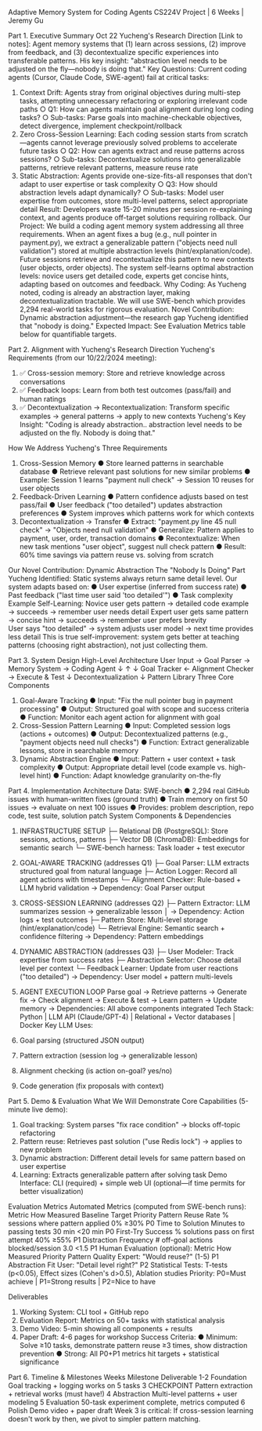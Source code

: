 Adaptive Memory System for Coding Agents
CS224V Project | 6 Weeks | Jeremy Gu 
 
Part 1. Executive Summary
Oct 22 Yucheng's Research Direction [Link to notes]: Agent memory systems that (1) learn across sessions, (2) improve from feedback, and (3) decontextualize specific experiences into transferable patterns. His key insight: "abstraction level needs to be adjusted on the fly—nobody is doing that."
Key Questions: Current coding agents (Cursor, Claude Code, SWE-agent) fail at critical tasks:
1.	Context Drift: Agents stray from original objectives during multi-step tasks, attempting unnecessary refactoring or exploring irrelevant code paths
○	Q1: How can agents maintain goal alignment during long coding tasks?
○	Sub-tasks: Parse goals into machine-checkable objectives, detect divergence, implement checkpoint/rollback
2.	Zero Cross-Session Learning: Each coding session starts from scratch—agents cannot leverage previously solved problems to accelerate future tasks
○	Q2: How can agents extract and reuse patterns across sessions?
○	Sub-tasks: Decontextualize solutions into generalizable patterns, retrieve relevant patterns, measure reuse rate
3.	Static Abstraction: Agents provide one-size-fits-all responses that don't adapt to user expertise or task complexity
○	Q3: How should abstraction levels adapt dynamically?
○	Sub-tasks: Model user expertise from outcomes, store multi-level patterns, select appropriate detail
Result: Developers waste 15-20 minutes per session re-explaining context, and agents produce off-target solutions requiring rollback.
Our Project: We build a coding agent memory system addressing all three requirements. When an agent fixes a bug (e.g., null pointer in payment.py), we extract a generalizable pattern ("objects need null validation") stored at multiple abstraction levels (hint/explanation/code). Future sessions retrieve and recontextualize this pattern to new contexts (user objects, order objects). The system self-learns optimal abstraction levels: novice users get detailed code, experts get concise hints, adapting based on outcomes and feedback.
Why Coding: As Yucheng noted, coding is already an abstraction layer, making decontextualization tractable. We will use SWE-bench which provides 2,294 real-world tasks for rigorous evaluation.
Novel Contribution: Dynamic abstraction adjustment—the research gap Yucheng identified that "nobody is doing."
Expected Impact: See Evaluation Metrics table below for quantifiable targets.
 
Part 2. Alignment with Yucheng's Research Direction
Yucheng's Requirements (from our 10/22/2024 meeting):
1.	✅ Cross-session memory: Store and retrieve knowledge across conversations
2.	✅ Feedback loops: Learn from both test outcomes (pass/fail) and human ratings
3.	✅ Decontextualization → Recontextualization: Transform specific examples → general patterns → apply to new contexts
Yucheng's Key Insight:
"Coding is already abstraction.. abstraction level needs to be adjusted on the fly. Nobody is doing that."
 
How We Address Yucheng's Three Requirements
1. Cross-Session Memory
●	Store learned patterns in searchable database
●	Retrieve relevant past solutions for new similar problems
●	Example: Session 1 learns "payment null check" → Session 10 reuses for user objects
2. Feedback-Driven Learning
●	Pattern confidence adjusts based on test pass/fail
●	User feedback ("too detailed") updates abstraction preferences
●	System improves which patterns work for which contexts
3. Decontextualization → Transfer
●	Extract: "payment.py line 45 null check" → "Objects need null validation"
●	Generalize: Pattern applies to payment, user, order, transaction domains
●	Recontextualize: When new task mentions "user object", suggest null check pattern
●	Result: 60% time savings via pattern reuse vs. solving from scratch
 
Our Novel Contribution: Dynamic Abstraction
The "Nobody Is Doing" Part Yucheng Identified:
Static systems always return same detail level. Our system adapts based on:
●	User expertise (inferred from success rate)
●	Past feedback ("last time user said 'too detailed'")
●	Task complexity
Example Self-Learning:
Novice user gets pattern → detailed code example → succeeds → remember user needs detail
Expert user gets same pattern → concise hint → succeeds → remember user prefers brevity  
User says "too detailed" → system adjusts user model → next time provides less detail
This is true self-improvement: system gets better at teaching patterns (choosing right abstraction), not just collecting them.
 
Part 3. System Design
High-Level Architecture
User Input → Goal Parser → Memory System → Coding Agent
                ↓              ↑              ↓
         Goal Tracker ← Alignment Checker → Execute & Test
                              ↓
                    Decontextualization
                              ↓
                      Pattern Library
Three Core Components
1. Goal-Aware Tracking
●	Input: "Fix the null pointer bug in payment processing"
●	Output: Structured goal with scope and success criteria
●	Function: Monitor each agent action for alignment with goal
2. Cross-Session Pattern Learning
●	Input: Completed session logs (actions + outcomes)
●	Output: Decontextualized patterns (e.g., "payment objects need null checks")
●	Function: Extract generalizable lessons, store in searchable memory
3. Dynamic Abstraction Engine
●	Input: Pattern + user context + task complexity
●	Output: Appropriate detail level (code example vs. high-level hint)
●	Function: Adapt knowledge granularity on-the-fly
 
Part 4. Implementation Architecture
Data: SWE-bench
●	2,294 real GitHub issues with human-written fixes (ground truth)
●	Train memory on first 50 issues → evaluate on next 100 issues
●	Provides: problem description, repo code, test suite, solution patch
System Components & Dependencies
1. INFRASTRUCTURE SETUP
   ├─ Relational DB (PostgreSQL): Store sessions, actions, patterns
   ├─ Vector DB (ChromaDB): Embeddings for semantic search
   └─ SWE-bench harness: Task loader + test executor

2. GOAL-AWARE TRACKING (addresses Q1)
   ├─ Goal Parser: LLM extracts structured goal from natural language
   ├─ Action Logger: Record all agent actions with timestamps
   └─ Alignment Checker: Rule-based + LLM hybrid validation
       → Dependency: Goal Parser output

3. CROSS-SESSION LEARNING (addresses Q2)
   ├─ Pattern Extractor: LLM summarizes session → generalizable lesson
   │   → Dependency: Action logs + test outcomes
   ├─ Pattern Store: Multi-level storage (hint/explanation/code)
   └─ Retrieval Engine: Semantic search + confidence filtering
       → Dependency: Pattern embeddings

4. DYNAMIC ABSTRACTION (addresses Q3)
   ├─ User Modeler: Track expertise from success rates
   ├─ Abstraction Selector: Choose detail level per context
   └─ Feedback Learner: Update from user reactions ("too detailed")
       → Dependency: User model + pattern multi-levels

5. AGENT EXECUTION LOOP
   Parse goal → Retrieve patterns → Generate fix → Check alignment
   → Execute & test → Learn pattern → Update memory
   → Dependencies: All above components integrated
Tech Stack: Python | LLM API (Claude/GPT-4) | Relational + Vector databases | Docker
Key LLM Uses:
1.	Goal parsing (structured JSON output)
2.	Pattern extraction (session log → generalizable lesson)
3.	Alignment checking (is action on-goal? yes/no)
4.	Code generation (fix proposals with context)
 
Part 5. Demo & Evaluation
What We Will Demonstrate
Core Capabilities (5-minute live demo):
1.	Goal tracking: System parses "fix race condition" → blocks off-topic refactoring
2.	Pattern reuse: Retrieves past solution ("use Redis lock") → applies to new problem
3.	Dynamic abstraction: Different detail levels for same pattern based on user expertise
4.	Learning: Extracts generalizable pattern after solving task
Demo Interface: CLI (required) + simple web UI (optional—if time permits for better visualization)
 
Evaluation Metrics
Automated Metrics (computed from SWE-bench runs):
Metric	How Measured	Baseline	Target	Priority
Pattern Reuse Rate	% sessions where pattern applied	0%	≥30%	P0
Time to Solution	Minutes to passing tests	30 min	<20 min	P0
First-Try Success	% solutions pass on first attempt	40%	≥55%	P1
Distraction Frequency	# off-goal actions blocked/session	3.0	<1.5	P1
Human Evaluation (optional):
Metric	How Measured	Priority
Pattern Quality	Expert: "Would reuse?" (1-5)	P1
Abstraction Fit	User: "Detail level right?"	P2
Statistical Tests: T-tests (p<0.05), Effect sizes (Cohen's d>0.5), Ablation studies
Priority: P0=Must achieve | P1=Strong results | P2=Nice to have
 
Deliverables
1.	Working System: CLI tool + GitHub repo
2.	Evaluation Report: Metrics on 50+ tasks with statistical analysis
3.	Demo Video: 5-min showing all components + results
4.	Paper Draft: 4-6 pages for workshop
Success Criteria:
●	Minimum: Solve ≥10 tasks, demonstrate pattern reuse ≥3 times, show distraction prevention
●	Strong: All P0+P1 metrics hit targets + statistical significance
 
Part 6. Timeline & Milestones
Weeks	Milestone	Deliverable
1-2	Foundation	Goal tracking + logging works on 5 tasks
3	CHECKPOINT	Pattern extraction + retrieval works (must have!)
4	Abstraction	Multi-level patterns + user modeling
5	Evaluation	50-task experiment complete, metrics computed
6	Polish	Demo video + paper draft
Week 3 is critical: If cross-session learning doesn't work by then, we pivot to simpler pattern matching.


